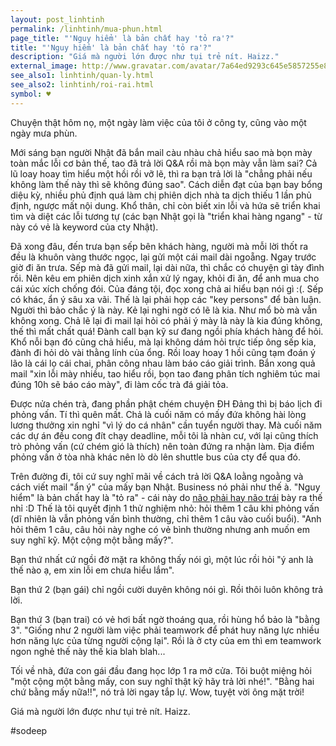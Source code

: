 ```yaml
---
layout: post_linhtinh
permalink: /linhtinh/mua-phun.html
page_title: "'Nguy hiểm' là bản chất hay 'tỏ ra'?"
title: "'Nguy hiểm' là bản chất hay 'tỏ ra'?"
description: "Giá mà người lớn được như tụi trẻ nít. Haizz."
external_image: http://www.gravatar.com/avatar/7a64ed9293c645e5857255e8f2320a8d?s=292
see_also1: linhtinh/quan-ly.html
see_also2: linhtinh/roi-rai.html
symbol: ♥
---
```


Chuyện thật hôm nọ, một ngày làm việc của tôi ở công ty, cũng vào một ngày mưa phùn.

Mới sáng bạn người Nhật đã bắn mail càu nhàu chả hiểu sao mà bọn mày toàn mắc lỗi cơ bản thế, tao đã trả lời Q&A rồi mà bọn mày vẫn làm sai? Cả lũ loay hoay tìm hiểu một hồi rồi vỡ lẽ, thì ra bạn trả lời là "chẳng phải nếu không làm thế này thì sẽ không đúng sao". Cách diễn đạt của bạn bay bổng diệu kỳ, nhiều phủ định quá làm chị phiên dịch nhà ta dịch thiếu 1 lần phủ định, ngược mất nội dung. Khổ thân, chỉ còn biết xin lỗi và hứa sẽ triển khai tìm và diệt các lỗi tương tự (các bạn Nhật gọi là "triển khai hàng ngang" - từ này có vẻ là keyword của cty Nhật).

Đã xong đâu, đến trưa bạn sếp bên khách hàng, người mà mỗi lời thốt ra đều là khuôn vàng thước ngọc, lại gửi một cái mail dài ngoẵng. Ngay trước giờ đi ăn trưa. Sếp mà đã gửi mail, lại dài nữa, thì chắc có chuyện gì tày đình rồi. Nên kêu em phiên dịch xinh xắn xử lý ngay, khỏi đi ăn, để anh mua cho cái xúc xích chống đói. Của đáng tội, đọc xong chả ai hiểu bạn nói gì :(. Sếp có khác, ẩn ý sâu xa vãi. Thế là lại phải họp các "key persons" để bàn luận. Người thì bảo chắc ý là này. Kẻ lại nghi ngờ có lẽ là kia. Như mổ bò mà vẫn không xong. Chả lẽ lại đi mail lại hỏi có phải ý mày là này là kia đúng không, thế thì mất chất quá! Đành call bạn kỹ sư đang ngồi phía khách hàng để hỏi. Khổ nỗi bạn đó cũng chả hiểu, mà lại không dám hỏi trực tiếp ông sếp kia, đành đi hỏi dò vài thằng lính của ổng. Rồi loay hoay 1 hồi cũng tạm đoán ý lão là cái lọ cái chai, phân công nhau làm báo cáo giải trình. Bắn xong quả mail "xin lỗi mày nhiều, tao hiểu rồi, bọn tao đang phân tích nghiêm túc mai đúng 10h sẽ báo cáo mày", đi làm cốc trà đá giải tỏa.

Được nửa chén trà, đang phần phật chém chuyện ĐH Đảng thì bị báo lịch đi phỏng vấn. Tí thì quên mất. Chả là cuối năm có mấy đứa không hài lòng lương thưởng xin nghỉ "vì lý do cá nhân" cần tuyển người thay. Mà cuối năm các dự án đều cong đít chạy deadline, mỗi tôi là nhàn cư, với lại cũng thích trò phỏng vấn (cứ chém gió là thích) nên toàn đứng ra nhận làm. Địa điểm phỏng vấn ở tòa nhà khác nên lò dò lên shuttle bus của cty để qua đó.

Trên đường đi, tôi cứ suy nghĩ mãi về cách trả lời Q&A loằng ngoằng và cách viết mail "ẩn ý" của mấy bạn Nhật. Business nó phải như thế à. "Nguy hiểm" là bản chất hay là "tỏ ra" - cái này do <a href="/nao-trai-nao-phai.html">não phải hay não trái</a> bày ra thế nhỉ :D Thế là tôi quyết định 1 thử nghiệm nhỏ: hỏi thêm 1 câu khi phỏng vấn (dĩ nhiên là vẫn phỏng vấn bình thường, chỉ thêm 1 câu vào cuối buổi). "Anh hỏi thêm 1 câu, câu hỏi này nghe có vẻ bình thường nhưng anh muốn em suy nghĩ kỹ. Một cộng một bằng mấy?".

Bạn thứ nhất cứ ngồi đờ mặt ra không thấy nói gì, một lúc rồi hỏi "ý anh là thế nào ạ, em xin lỗi em chưa hiểu lắm".

Bạn thứ 2 (bạn gái) chỉ ngồi cười duyên không nói gì. Rồi thôi luôn không trả lời.

Bạn thứ 3 (bạn trai) có vẻ hơi bất ngờ thoáng qua, rồi hùng hổ bảo là "bằng 3". "Giống như 2 người làm việc phải teamwork để phát huy năng lực nhiều hơn năng lực của từng người cộng lại". Rồi là ở cty của em thì em teamwork ngon nghẻ thế này thế kia blah blah...

Tối về nhà, đứa con gái đầu đang học lớp 1 ra mở cửa. Tôi buột miệng hỏi "một cộng một bằng mấy, con suy nghĩ thật kỹ hãy trả lời nhé!". "Bằng hai chứ bằng mấy nữa!!", nó trả lời ngay tắp lự. Wow, tuyệt vời ông mặt trời!

Giá mà người lớn được như tụi trẻ nít. Haizz.

<p>#sodeep</p>